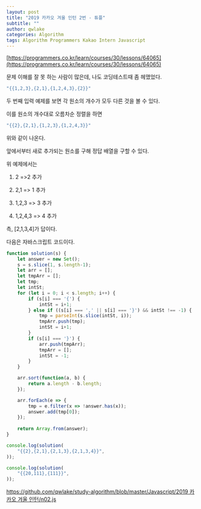 ```yaml
---
layout: post
title: "2019 카카오 겨울 인턴 2번 - 튜플"
subtitle: ""
author: qwlake
categories: Algorithm
tags: Algorithm Programmers Kakao Intern Javascript
---
```


[https://programmers.co.kr/learn/courses/30/lessons/64065](https://programmers.co.kr/learn/courses/30/lessons/64065)

문제 이해를 잘 못 하는 사람이 많은데, 나도 코딩테스트때 좀 헤맸었다.

```jsx
"{{1,2,3},{2,1},{1,2,4,3},{2}}"
```

두 번째 입력 예제를 보면 각 원소의 개수가 모두 다른 것을 볼 수 있다.

이를 원소의 개수대로 오름차순 정렬을 하면

```jsx
"{{2},{2,1},{1,2,3},{1,2,4,3}}"
```

위와 같이 나온다.

앞에서부터 새로 추가되는 원소를 구해 정답 배열을 구할 수 있다.

위 예제에서는

1) 2 =>2 추가

2) 2,1 => 1 추가

3) 1,2,3 => 3 추가

4) 1,2,4,3 => 4 추가

측, [2,1,3,4]가 답이다.

다음은 자바스크립트 코드이다.

```jsx
function solution(s) {
    let answer = new Set();
    s = s.slice(1, s.length-1);
    let arr = [];
    let tmpArr = [];
    let tmp;
    let intSt;
    for (let i = 0; i < s.length; i++) {
        if (s[i] === '{') {
            intSt = i+1;
        } else if ((s[i] === ',' || s[i] === '}') && intSt !== -1) {
            tmp = parseInt(s.slice(intSt, i));
            tmpArr.push(tmp);
            intSt = i+1;
        }
        if (s[i] === '}') {
            arr.push(tmpArr);
            tmpArr = [];
            intSt = -1;
        }
    }

    arr.sort(function(a, b) {
        return a.length - b.length;
    });

    arr.forEach(e => {
        tmp = e.filter(x => !answer.has(x));
        answer.add(tmp[0]);
    });
    
    return Array.from(answer);
}

console.log(solution(
    "{{2},{2,1},{2,1,3},{2,1,3,4}}", 
));

console.log(solution(
    "{{20,111},{111}}",
));
```

[https://github.com/qwlake/study-algorithm/blob/master/Javascript/2019 카카오 겨울 인턴/n02.js](https://github.com/qwlake/study-algorithm/blob/master/Javascript/2019%20%EC%B9%B4%EC%B9%B4%EC%98%A4%20%EA%B2%A8%EC%9A%B8%20%EC%9D%B8%ED%84%B4/n02.js)